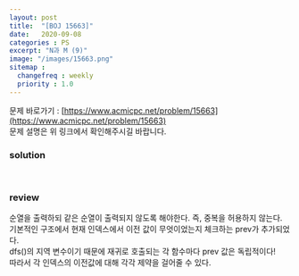 ```yaml
---
layout: post
title:  "[BOJ 15663]"
date:   2020-09-08
categories : PS
excerpt: "N과 M (9)"
image: "/images/15663.png"
sitemap :
  changefreq : weekly
  priority : 1.0
---
```

문제 바로가기 : [https://www.acmicpc.net/problem/15663](https://www.acmicpc.net/problem/15663)<br>
문제 설명은 위 링크에서 확인해주시길 바랍니다.

### solution
<script src="https://gist.github.com/yooniversal/1d7a15c3207b244a950950ebad1861da.js"></script>
<br>

### review
순열을 출력하되 같은 순열이 출력되지 않도록 해야한다. 즉, 중복을 허용하지 않는다.<br>
기본적인 구조에서 현재 인덱스에서 이전 값이 무엇이었는지 체크하는 prev가 추가되었다.<br>
dfs()의 지역 변수이기 때문에 재귀로 호출되는 각 함수마다 prev 값은 독립적이다!<br>
따라서 각 인덱스의 이전값에 대해 각각 제약을 걸어줄 수 있다.

<script src="https://utteranc.es/client.js"
        repo="yooniversal/blog-comments"
        issue-term="pathname"
        theme="github-light"
        crossorigin="anonymous"
        async>
</script>
